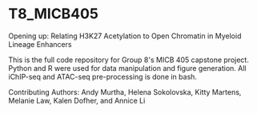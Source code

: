 # T8_MICB405

Opening up: Relating H3K27 Acetylation to Open Chromatin in Myeloid Lineage Enhancers

This is the full code repository for Group 8's MICB 405 capstone project. Python and R were used for data manipulation and figure generation. All iChIP-seq and ATAC-seq pre-processing is done in bash. 

Contributing Authors: Andy Murtha, Helena Sokolovska, Kitty Martens, Melanie Law, Kalen Dofher, and Annice Li

